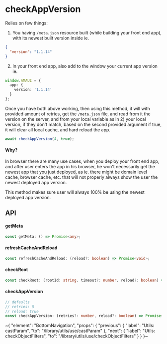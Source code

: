 
# checkAppVersion

Relies on few things:

1) You having `/meta.json` resource built (while building your front end app), with its newest built version inside ie.

```json
{
  "version": "1.1.14"
}
```

2) In your front end app, also add to the window your current app version ie.

```ts
window.AMAUI = {
  app: {
    version: '1.1.14'
  }
};
```

Once you have both above working, then using this method, it will with provided amount of retries, get the `/meta.json` file, and read from it the version on the server, and from your local variable as in 2) your local version, if they don't match, based on the second provided argument if true, it will clear all local cache, and hard reload the app.

```ts
await checkAppVersion(4, true);
```

#### Why?

In browser there are many use cases, when you deploy your front end app, and after user enters the app in his browser, he won't necessarily get the newest app that you just deployed, as ie. there might be domain level cache, browser cache, etc. that will not properly always show the user the newest deployed app version.

This method makes sure user will always 100% be using the newest deployed app version.

## API

#### getMeta

```ts
const getMeta: () => Promise<any>;
```

#### refreshCacheAndReload

```ts
const refreshCacheAndReload: (reload?: boolean) => Promise<void>;
```

#### checkRoot

```ts
const checkRoot: (rootId: string, timeout?: number, reload?: boolean) => Promise<boolean>;
```

#### checkAppVersion

```ts
// defaults
// retries: 5
// reload: true
const checkAppVersion: (retries?: number, reload?: boolean) => Promise<boolean>;
```


~{
  "element": "BottomNavigation",
  "props": {
    "previous": {
      "label": "Utils: castParam",
      "to": "/library/utils/use/castParam"
    },
    "next": {
      "label": "Utils: checkObjectFilters",
      "to": "/library/utils/use/checkObjectFilters"
    }
  }
}~
